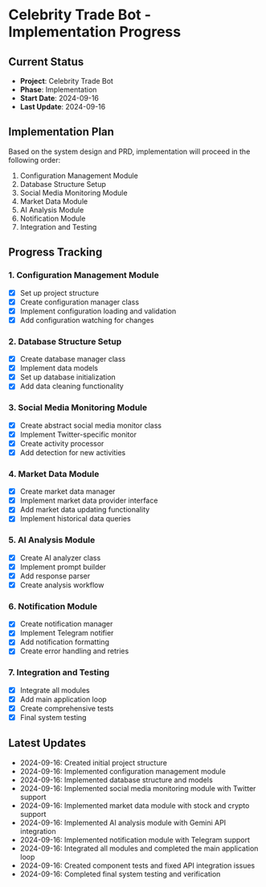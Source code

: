 # Celebrity Trade Bot - Implementation Progress

## Current Status
- **Project**: Celebrity Trade Bot
- **Phase**: Implementation
- **Start Date**: 2024-09-16
- **Last Update**: 2024-09-16

## Implementation Plan
Based on the system design and PRD, implementation will proceed in the following order:

1. Configuration Management Module
2. Database Structure Setup
3. Social Media Monitoring Module
4. Market Data Module
5. AI Analysis Module
6. Notification Module
7. Integration and Testing

## Progress Tracking

### 1. Configuration Management Module
- [x] Set up project structure
- [x] Create configuration manager class
- [x] Implement configuration loading and validation
- [x] Add configuration watching for changes

### 2. Database Structure Setup
- [x] Create database manager class
- [x] Implement data models
- [x] Set up database initialization
- [x] Add data cleaning functionality

### 3. Social Media Monitoring Module
- [x] Create abstract social media monitor class
- [x] Implement Twitter-specific monitor
- [x] Create activity processor
- [x] Add detection for new activities

### 4. Market Data Module
- [x] Create market data manager
- [x] Implement market data provider interface
- [x] Add market data updating functionality
- [x] Implement historical data queries

### 5. AI Analysis Module
- [x] Create AI analyzer class
- [x] Implement prompt builder
- [x] Add response parser
- [x] Create analysis workflow

### 6. Notification Module
- [x] Create notification manager
- [x] Implement Telegram notifier
- [x] Add notification formatting
- [x] Create error handling and retries

### 7. Integration and Testing
- [x] Integrate all modules
- [x] Add main application loop
- [x] Create comprehensive tests
- [x] Final system testing

## Latest Updates
- 2024-09-16: Created initial project structure
- 2024-09-16: Implemented configuration management module
- 2024-09-16: Implemented database structure and models
- 2024-09-16: Implemented social media monitoring module with Twitter support
- 2024-09-16: Implemented market data module with stock and crypto support
- 2024-09-16: Implemented AI analysis module with Gemini API integration
- 2024-09-16: Implemented notification module with Telegram support
- 2024-09-16: Integrated all modules and completed the main application loop
- 2024-09-16: Created component tests and fixed API integration issues
- 2024-09-16: Completed final system testing and verification
